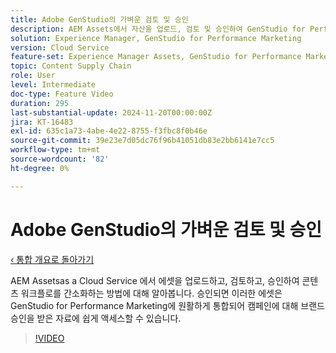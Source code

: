 ```yaml
---
title: Adobe GenStudio의 가벼운 검토 및 승인
description: AEM Assets에서 자산을 업로드, 검토 및 승인하여 GenStudio for Performance Marketing에서 사용할 수 있도록 하는 사용 사례를 살펴봅니다.
solution: Experience Manager, GenStudio for Performance Marketing
version: Cloud Service
feature-set: Experience Manager Assets, GenStudio for Performance Marketing
topic: Content Supply Chain
role: User
level: Intermediate
doc-type: Feature Video
duration: 295
last-substantial-update: 2024-11-20T00:00:00Z
jira: KT-16483
exl-id: 635c1a73-4abe-4e22-8755-f3fbc8f0b46e
source-git-commit: 39e23e7d05dc76f96b41051db83e2bb6141e7cc5
workflow-type: tm+mt
source-wordcount: '82'
ht-degree: 0%

---
```


# Adobe GenStudio의 가벼운 검토 및 승인

[‹ 통합 개요로 돌아가기](./overview.md)

AEM Assetsas a Cloud Service 에서 에셋을 업로드하고, 검토하고, 승인하여 콘텐츠 워크플로를 간소화하는 방법에 대해 알아봅니다. 승인되면 이러한 에셋은 GenStudio for Performance Marketing에 원활하게 통합되어 캠페인에 대해 브랜드 승인을 받은 자료에 쉽게 액세스할 수 있습니다.

>[!VIDEO](https://video.tv.adobe.com/v/3439265/?learn=on)
